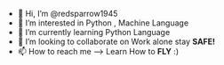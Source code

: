 - 👋 Hi, I’m @redsparrow1945
- 👀 I’m interested in Python , Machine Language
- 🌱 I’m currently learning Python Language
- 💞️ I’m looking to collaborate on Work alone stay  **SAFE!**
- 📫 How to reach me --> Learn How to **FLY** :)

<!---
redsparrow1945/redsparrow1945 is a ✨ special ✨ repository because its `README.md` (this file) appears on your GitHub profile.
You can click the Preview link to take a look at your changes.
--->
